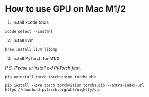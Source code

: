 # How to use GPU on Mac M1/2

1. Install xcode tools

```
xcode-select --install
```

2. Install llvm

```
brew install llvm libomp
```

3. Install PyTorch for M1/2

*P.S. Please uninstall old PyTorch first.*

```
pip uninstall torch torchvision torchaudio
```

```
pip install --pre torch torchvision torchaudio --extra-index-url https://download.pytorch.org/whl/nightly/cpu
```